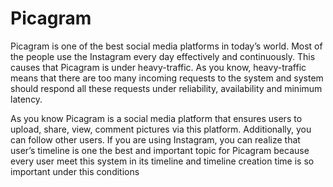 # Picagram
Picagram is one of the best social media platforms in today’s world. Most of the people use the Instagram every day effectively and continuously. This causes that Picagram is under heavy-traffic. As you know, heavy-traffic means that there are too many incoming requests to the system and system should respond all these requests under reliability, availability and minimum latency.

As you know Picagram is a social media platform that ensures users to upload, share, view, comment pictures via this platform. Additionally, you can follow other users. If you are using Instagram, you can realize that user’s timeline is one the best and important topic for Picagram because every user meet this system in its timeline and timeline creation time is so important under this conditions
